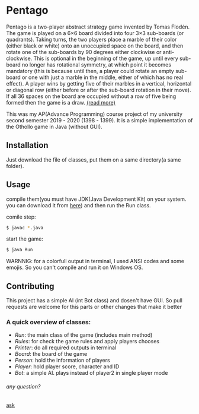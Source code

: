 # Pentago

Pentago is a two-player abstract strategy game invented by Tomas Flodén.
The game is played on a 6×6 board divided into four 3×3 sub-boards (or quadrants). Taking turns, the two players place a marble of their color (either black or white) onto an unoccupied space on the board, and then rotate one of the sub-boards by 90 degrees either clockwise or anti-clockwise. This is optional in the beginning of the game, up until every sub-board no longer has rotational symmetry, at which point it becomes mandatory (this is because until then, a player could rotate an empty sub-board or one with just a marble in the middle, either of which has no real effect). A player wins by getting five of their marbles in a vertical, horizontal or diagonal row (either before or after the sub-board rotation in their move). If all 36 spaces on the board are occupied without a row of five being formed then the game is a draw.
[(read more)](https://en.wikipedia.org/wiki/Pentago)

This was my AP(Advance Programming) course project of my university second semester 2019 - 2020 (1398 - 1399). It is a simple implementation of the Othollo game in Java (without GUI). 



## Installation

Just download the file of classes, put them on a same directory(a same folder).



## Usage

compile them(you must have JDK(Java Development Kit) on your system. you can download it from [here](https://www.oracle.com/java/technologies/javase-jdk13-downloads.html)) and then run the Run class.


comile step:
```bash
$ javac *.java
```
start the game:
```bash
$ java Run
```

WARNNIG: for a colorfull output in terminal, I used ANSI codes and some emojis. So you can't compile and run it on Windows OS.



## Contributing
This project has a simple AI (int Bot class) and dosen't have GUI. 
So pull requests are welcome for this parts or other changes that make it better



### A quick overview of classes:

* *Run*: the main class of the game (includes main method)
* *Rules*: for check the game rules and apply players chooses
* *Printer*: do all required outputs in terminal
* *Board*: the board of the game
* *Person*: hold the information of players
* *Player*: hold player score, character and ID
* *Bot*: a simple AI. plays instead of player2 in single player mode 



###### any question?
[ask ](m.mahdi.m79@gamil.com)